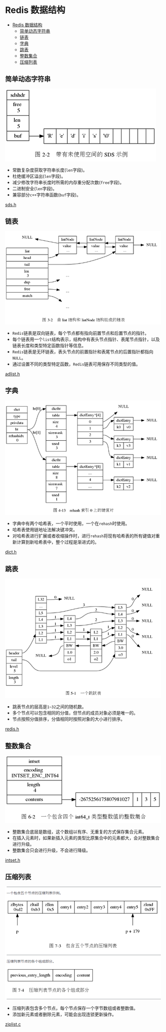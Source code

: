 # Redis 数据结构

- [Redis 数据结构](#redis-数据结构)
  - [简单动态字符串](#简单动态字符串)
  - [链表](#链表)
  - [字典](#字典)
  - [跳表](#跳表)
  - [整数集合](#整数集合)
  - [压缩列表](#压缩列表)

## 简单动态字符串

![简单动态字符串](./sds.png)

- 常数复杂度获取字符串长度(`len`字段)。
- 杜绝缓冲区溢出(`len`字段)。
- 减少修改字符串长度时所需的内存重分配次数(`free`字段)。
- 二进制安全(`len`字段)。
- 兼容部分`c++`字符串函数(`buf`字段)。

[sds.h](https://github.com/gongluck/sourcecode/blob/main/redis/src/sds.h#L40)

## 链表

![链表](./list.png)

- `Redis`链表是双向链表，每个节点都有指向前置节点和后置节点的指针。
- 每个链表用一个`list`结构表示，结构中有表头节点指针、表尾节点指针，以及链表长度和类型特定函数指针等信息。
- `Redis`链表是无环链表，表头节点的前置指针和表尾节点的后置指针都指向`NULL`。
- 通过设置不同的类型特定函数，`Redis`链表可用保存不同类型的值。

[adlist.h](https://github.com/gongluck/sourcecode/blob/main/redis/src/adlist.h#L34)

## 字典

![字典](./dict.png)

- 字典中有两个哈希表，一个平时使用，一个在`rehash`时使用。
- 哈希表使用链地址法解决键冲突。
- 对哈希表进行扩展或者收缩操作时，进行`rehash`将现有哈希表的所有键值对重新计算到新哈希表中，整个过程是渐进式的。

[dict.h](https://github.com/gongluck/sourcecode/blob/main/redis/src/dict.h#L48)

## 跳表

![跳表](./skiplist.png)

- 跳表节点的层高是`1~32`之间的随机数。
- 多个节点可以包含相同的分值，但节点的成员对象必须是唯一的。
- 节点按照分值排序，分值相同时按照对象的大小进行排序。

[redis.h](https://github.com/gongluck/sourcecode/blob/main/redis/src/redis.h#L599)

## 整数集合

![整数集合](./intset.png)

- 整数集合底层是数组，这个数组以有序、无重复的方式保存集合元素。
- 在插入元素时，如果新插入元素的类型比原集合中的元素都大，会对整数集合进行升级。
- 整数集合只会进行升级，不会进行降级。

[intset.h](https://github.com/gongluck/sourcecode/blob/main/redis/src/intset.h#L35)

## 压缩列表

![压缩列表](./ziplist.png)

- 压缩列表包含多个节点，每个节点保存一个字节数组或者整数值。
- 添加新元素或者删除元素，可能会出现连锁更新操作。

[ziplist.c](https://github.com/gongluck/sourcecode/blob/main/redis/src/ziplist.c#L115)
